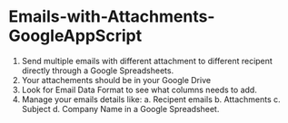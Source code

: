 # Emails-with-Attachments-GoogleAppScript
  1. Send multiple emails with different attachment to different recipent directly through a  Google Spreadsheets. 
  2. Your attachements should be in your Google Drive
  3. Look for Email Data Format to see what columns needs to add.
  4. Manage your emails details like:
    a. Recipent emails
    b. Attachments
    c. Subject
    d. Company Name
    in a Google Spreadsheet.
